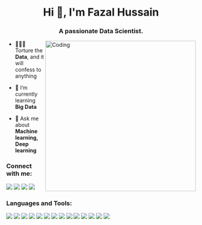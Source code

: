 
<h1 align="center">Hi 👋, I'm Fazal Hussain</h1>
<h3 align="center">A passionate Data Scientist.</h3>

<img align="right" alt="Coding" width="400" src="https://images.squarespace-cdn.com/content/v1/5feb53185d3dab691b47361b/1609930650139-9NRI63XUJ29Y7E9LEA9G/12eca-machine-learning.gif">

- 👨🏻‍💻 Torture the **Data**, and it will confess to anything

- 🌱 I’m currently learning **Big Data**

- 💬 Ask me about **Machine learning, Deep learning**





<h3 align="left">Connect with me:</h3>
<p align="left">

[![](https://img.shields.io/badge/LinkedIn-0077B5?style=for-the-badge&logo=linkedin&logoColor=white)](https://www.linkedin.com/in/ifazalhussain/)
[![](https://img.shields.io/badge/Gmail-808080?style=for-the-badge&logo=Gmail&logoColor=white)](https://www.gmail.com/send?email=dshussainfazal@gmail.com/) 
[![](https://img.shields.io/badge/WhatsApp-25D366?style=for-the-badge&logo=whatsapp&logoColor=white)](https://api.whatsapp.com/send?phone=+919059870688)
[![](https://img.shields.io/badge/Instagram-F56040?style=for-the-badge&logo=Instagram&logoColor=white)](https://instagram.com/ifazalhussain_/)

 
<!-- <a href="https://linkedin.com/in/ifazalhussain" target="blank"><img align="center" src="https://raw.githubusercontent.com/rahuldkjain/github-profile-readme-generator/master/src/images/icons/Social/linked-in-alt.svg" alt="ifazalhussain" height="30" width="40" /></a> 
<a href="https://instagram.com/ifazalhussain_" target="blank"><img align="center" src="https://raw.githubusercontent.com/rahuldkjain/github-profile-readme-generator/master/src/images/icons/Social/instagram.svg" alt="ifazalhussain_" height="30" width="40" /></a> !-->
</p>





<h3 align="left">Languages and Tools:</h3>

[![](https://img.shields.io/badge/Python-FFD43B?style=for-the-badge&logo=python&logoColor=darkgreen)](https://www.python.org)  [![](https://img.shields.io/badge/TensorFlow-FF6F00?style=for-the-badge&logo=TensorFlow&logoColor=white)](https://www.tensorflow.org) [![](https://img.shields.io/badge/scikit_learn-F7931E?style=for-the-badge&logo=scikit-learn&logoColor=white)](https://scikit-learn.org/stable/) [![](https://img.shields.io/badge/SciPy-654FF0?style=for-the-badge&logo=SciPy&logoColor=white)](https://www.scipy.org) [![](https://img.shields.io/badge/Numpy-777BB4?style=for-the-badge&logo=numpy&logoColor=white)](https://numpy.org) [![](https://img.shields.io/badge/Pandas-2C2D72?style=for-the-badge&logo=pandas&logoColor=white)](https://pandas.pydata.org) [![](https://img.shields.io/badge/Tableau-E97627?style=for-the-badge&logo=Tableau&logoColor=white)](https://www.tableau.com)  [![](https://img.shields.io/badge/MySQL-00000F?style=for-the-badge&logo=mysql&logoColor=white)](https://www.mysql.com) [![](https://img.shields.io/badge/conda-342B029.svg?&style=for-the-badge&logo=anaconda&logoColor=white)](https://www.anaconda.com) [![](https://img.shields.io/badge/PowerBI-F2C811?style=for-the-badge&logo=Power%20BI&logoColor=white)](https://powerbi.microsoft.com/en-us/) [![](https://img.shields.io/badge/Colab-F9AB00?style=for-the-badge&logo=googlecolab&color=525252)](https://colab.research.google.com) [![](https://img.shields.io/badge/Microsoft_Excel-217346?style=for-the-badge&logo=microsoft-excel&logoColor=white)](https://www.microsoft.com/en-us/microsoft-365/excel) [![](https://img.shields.io/badge/Microsoft_PowerPoint-B7472A?style=for-the-badge&logo=microsoft-powerpoint&logoColor=white)](https://www.microsoft.com/en-us/microsoft-365/powerpoint) [![](https://img.shields.io/badge/Microsoft_Office-D83B01?style=for-the-badge&logo=microsoft-office&logoColor=white)](https://www.office.com)



<!-- <p><img align="left" src="https://github-readme-stats.vercel.app/api/top-langs?username=hussainfazal&show_icons=true&locale=en&layout=compact" alt="hussainfazal" /></p>

 <p>&nbsp;<img align="center" src="https://github-readme-stats.vercel.app/api?username=hussainfazal&show_icons=true&locale=en" alt="hussainfazal" /></p>  

<p><img align="center" src="https://github-readme-streak-stats.herokuapp.com/?user=hussainfazal&" alt="hussainfazal" /></p> !-->

